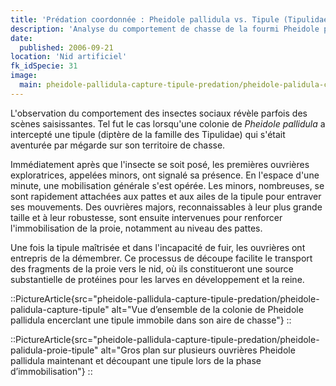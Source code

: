 ```yaml
---
title: 'Prédation coordonnée : Pheidole pallidula vs. Tipule (Tipulidae)'
description: 'Analyse du comportement de chasse de la fourmi Pheidole pallidula face à une tipule.'
date:
  published: 2006-09-21
location: 'Nid artificiel'
fk_idSpecie: 31
image:
  main: pheidole-pallidula-capture-tipule-predation/pheidole-palidula-capture-tipule
---
```


L'observation du comportement des insectes sociaux révèle parfois des scènes saisissantes. Tel fut le cas lorsqu'une colonie de _Pheidole pallidula_ a intercepté une tipule (diptère de la famille des Tipulidae) qui s'était aventurée par mégarde sur son territoire de chasse.

Immédiatement après que l'insecte se soit posé, les premières ouvrières exploratrices, appelées minors, ont signalé sa présence. En l'espace d'une minute, une mobilisation générale s'est opérée. Les minors, nombreuses, se sont rapidement attachées aux pattes et aux ailes de la tipule pour entraver ses mouvements. Des ouvrières majors, reconnaissables à leur plus grande taille et à leur robustesse, sont ensuite intervenues pour renforcer l'immobilisation de la proie, notamment au niveau des pattes.

Une fois la tipule maîtrisée et dans l'incapacité de fuir, les ouvrières ont entrepris de la démembrer. Ce processus de découpe facilite le transport des fragments de la proie vers le nid, où ils constitueront une source substantielle de protéines pour les larves en développement et la reine.

::PictureArticle{src="pheidole-pallidula-capture-tipule-predation/pheidole-palidula-capture-tipule" alt="Vue d’ensemble de la colonie de Pheidole pallidula encerclant une tipule immobile dans son aire de chasse"}
::

::PictureArticle{src="pheidole-pallidula-capture-tipule-predation/pheidole-palidula-proie-tipule" alt="Gros plan sur plusieurs ouvrières Pheidole pallidula maintenant et découpant une tipule lors de la phase d’immobilisation"}
::

